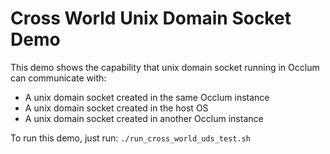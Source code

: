 # Cross World Unix Domain Socket Demo

This demo shows the capability that unix domain socket running in Occlum can communicate with:
* A unix domain socket created in the same Occlum instance
* A unix domain socket created in the host OS
* A unix domain socket created in another Occlum instance

To run this demo, just run:
` ./run_cross_world_uds_test.sh `
